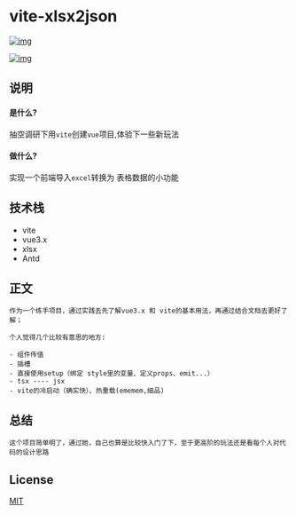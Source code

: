 
# vite-xlsx2json

[![img](https://img.shields.io/badge/vite-%5E2.8.0-green)](https://github.com/vitejs/vite)

[![img](https://img.shields.io/badge/vue-%5E3.2.25-orange)](https://github.com/vuejs/vue)

## 说明

#### 是什么?

抽空调研下用`vite`创建`vue`项目,体验下一些新玩法

#### 做什么?

实现一个前端导入`excel`转换为 表格数据的小功能

## 技术栈

- vite
- vue3.x
- xlsx
- Antd

## 正文

    作为一个练手项目，通过实践去先了解vue3.x 和 vite的基本用法，再通过结合文档去更好了解；
    
    个人觉得几个比较有意思的地方:
    
    - 组件传值
    - 插槽
    - 直接使用setup（绑定 style里的变量、定义props、emit...）
    - tsx ---- jsx
    - vite的冷启动（确实快）、热重载(ememem,细品)

## 总结

    这个项目简单明了，通过她，自己也算是比较快入门了下，至于更高阶的玩法还是看每个人对代码的设计思路

## License

[MIT](https://choosealicense.com/licenses/mit/)


